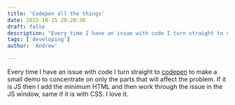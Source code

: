 ```yaml
---
title: 'Codepen all the things'
date: 2015-10-15 20:28:30
draft: false
description: "Every time I have an issue with code I turn straight to codepen to make a small demo to concentrate on only the parts that will affect the problem. If it is JS then I add the minimum HTML and then work through the issue in the JS window, same if it is with CSS. I love it."
tags: ['developing']
author: 'Andrew'

---
```


Every time I have an issue with code I turn straight to [codepen](http://codepen.io/) to make a small demo to concentrate on only the parts that will affect the problem. If it is JS then I add the minimum HTML and then work through the issue in the JS window, same if it is with CSS. I love it.
